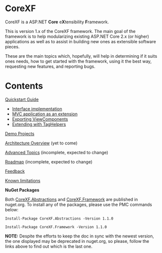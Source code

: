 # CoreXF
CoreXF is a ASP.NET **Core** e**X**tensibility **F**ramework. 

<!--To get started read the [documentation](http://achristov.viewdocs.io/corexf).-->
<!--To get started read the [documentation](https://github.com/achristov/CoreXF/wiki).-->

This is version 1.x of the CoreXF framework. The main goal of the framework is to help modularizing existing ASP.NET Core 2.x (or higher) applications as well as to assist in building new ones as extensible software pieces.

These are the main topics which, hopefully, will help in determining if it suits ones needs, how to get started with the framework, using it the best way, requesting new features, and reporting bugs.

# Contents
[Quickstart Guide](Quickstart-Guide)
- [Interface implementation](Interface-implementation)
- [MVC application as an extension](MVC-application-as-an-extension)
- [Exporting ViewComponents](Exporting-ViewComponents)
- [Extending with TagHelpers](Extending-with-TagHelpers)

[Demo Projects](Demo-Projects)

[Architecture Overview](Architecture-Overview) (yet to come)

[Advanced Topics](Advanced-Topics) (incomplete, expected to change)

[Roadmap](Roadmap) (incomplete, expected to change)

[Feedback](Feedback) 

[Known limitations](Known-limitations)

**NuGet Packages**

Both [CoreXF.Abstractions](https://www.nuget.org/packages/CoreXF.Abstractions) and [CoreXF.Framework](https://www.nuget.org/packages/CoreXF.Framework/) are published in nuget.org. To install any of the packages, please use the PMC commands below:

`Install-Package CoreXF.Abstractions -Version 1.1.0`

`Install-Package CoreXF.Framework -Version 1.1.0`

**NOTE:** Despite the efforts to keep the doc in sync with the newest version, the one displayed may be deprecated in nuget.org, so please, follow the links above to find out which is the last one.



